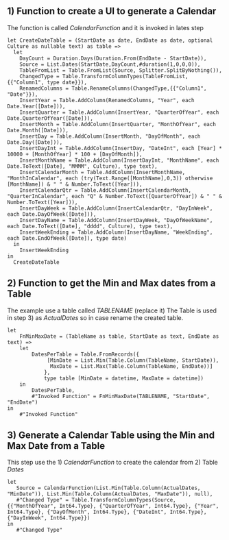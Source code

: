 ## 1) Function to create a UI to generate a Calendar 

The function is called *CalendarFunction* and it is invoked in lates step

```
let CreateDateTable = (StartDate as date, EndDate as date, optional Culture as nullable text) as table =>
  let
    DayCount = Duration.Days(Duration.From(EndDate - StartDate)),
    Source = List.Dates(StartDate,DayCount,#duration(1,0,0,0)),
    TableFromList = Table.FromList(Source, Splitter.SplitByNothing()),
    ChangedType = Table.TransformColumnTypes(TableFromList,{{"Column1", type date}}),
    RenamedColumns = Table.RenameColumns(ChangedType,{{"Column1", "Date"}}),
    InsertYear = Table.AddColumn(RenamedColumns, "Year", each Date.Year([Date])),
    InsertQuarter = Table.AddColumn(InsertYear, "QuarterOfYear", each Date.QuarterOfYear([Date])),
    InsertMonth = Table.AddColumn(InsertQuarter, "MonthOfYear", each Date.Month([Date])),
    InsertDay = Table.AddColumn(InsertMonth, "DayOfMonth", each Date.Day([Date])),
    InsertDayInt = Table.AddColumn(InsertDay, "DateInt", each [Year] * 10000 + [MonthOfYear] * 100 + [DayOfMonth]),
    InsertMonthName = Table.AddColumn(InsertDayInt, "MonthName", each Date.ToText([Date], "MMMM", Culture), type text),
    InsertCalendarMonth = Table.AddColumn(InsertMonthName, "MonthInCalendar", each (try(Text.Range([MonthName],0,3)) otherwise [MonthName]) & " " & Number.ToText([Year])),
    InsertCalendarQtr = Table.AddColumn(InsertCalendarMonth, "QuarterInCalendar", each "Q" & Number.ToText([QuarterOfYear]) & " " & Number.ToText([Year])),
    InsertDayWeek = Table.AddColumn(InsertCalendarQtr, "DayInWeek", each Date.DayOfWeek([Date])),
    InsertDayName = Table.AddColumn(InsertDayWeek, "DayOfWeekName", each Date.ToText([Date], "dddd", Culture), type text),
    InsertWeekEnding = Table.AddColumn(InsertDayName, "WeekEnding", each Date.EndOfWeek([Date]), type date)
  in
    InsertWeekEnding
in
  CreateDateTable
```


## 2) Function to get the Min and Max dates from a Table 

The example use a table called *TABLENAME* (replace it)
The Table is used in step 3) as *ActualDates* so in case rename the created table.

```
let
    FnMinMaxDate = (TableName as table, StartDate as text, EndDate as text) =>
	let
	    DatesPerTable = Table.FromRecords({
	         [MinDate = List.Min(Table.Column(TableName, StartDate)), 
	          MaxDate = List.Max(Table.Column(TableName, EndDate))]
	        }, 
	        type table [MinDate = datetime, MaxDate = datetime])
	in
	    DatesPerTable,
	    #"Invoked Function" = FnMinMaxDate(TABLENAME, "StartDate", "EndDate")
in
    #"Invoked Function"
 ``` 
 
 ## 3) Generate a Calendar Table using the Min and Max Date from a Table
 
This step use the 1) *CalendarFunction* to create the calendar from 2) Table *Dates*
 
 ```
 let
    Source = CalendarFunction(List.Min(Table.Column(ActualDates, "MinDate")), List.Min(Table.Column(ActualDates, "MaxDate")), null),
    #"Changed Type" = Table.TransformColumnTypes(Source,{{"MonthOfYear", Int64.Type}, {"QuarterOfYear", Int64.Type}, {"Year", Int64.Type}, {"DayOfMonth", Int64.Type}, {"DateInt", Int64.Type}, {"DayInWeek", Int64.Type}})
in
    #"Changed Type"
 ```



